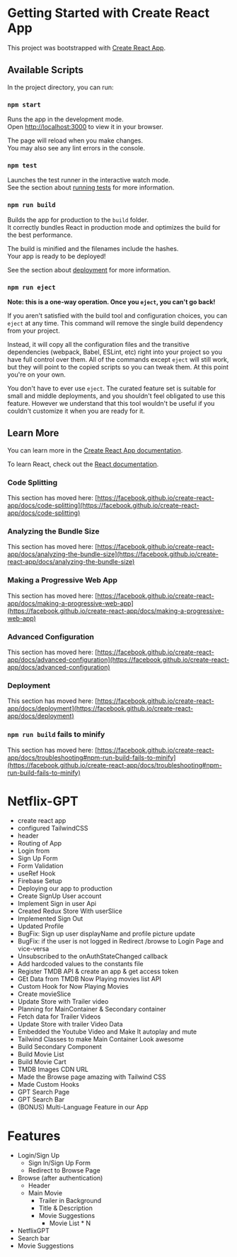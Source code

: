 # Getting Started with Create React App

This project was bootstrapped with [Create React App](https://github.com/facebook/create-react-app).

## Available Scripts

In the project directory, you can run:

### `npm start`

Runs the app in the development mode.\
Open [http://localhost:3000](http://localhost:3000) to view it in your browser.

The page will reload when you make changes.\
You may also see any lint errors in the console.

### `npm test`

Launches the test runner in the interactive watch mode.\
See the section about [running tests](https://facebook.github.io/create-react-app/docs/running-tests) for more information.

### `npm run build`

Builds the app for production to the `build` folder.\
It correctly bundles React in production mode and optimizes the build for the best performance.

The build is minified and the filenames include the hashes.\
Your app is ready to be deployed!

See the section about [deployment](https://facebook.github.io/create-react-app/docs/deployment) for more information.

### `npm run eject`

**Note: this is a one-way operation. Once you `eject`, you can't go back!**

If you aren't satisfied with the build tool and configuration choices, you can `eject` at any time. This command will remove the single build dependency from your project.

Instead, it will copy all the configuration files and the transitive dependencies (webpack, Babel, ESLint, etc) right into your project so you have full control over them. All of the commands except `eject` will still work, but they will point to the copied scripts so you can tweak them. At this point you're on your own.

You don't have to ever use `eject`. The curated feature set is suitable for small and middle deployments, and you shouldn't feel obligated to use this feature. However we understand that this tool wouldn't be useful if you couldn't customize it when you are ready for it.

## Learn More

You can learn more in the [Create React App documentation](https://facebook.github.io/create-react-app/docs/getting-started).

To learn React, check out the [React documentation](https://reactjs.org/).

### Code Splitting

This section has moved here: [https://facebook.github.io/create-react-app/docs/code-splitting](https://facebook.github.io/create-react-app/docs/code-splitting)

### Analyzing the Bundle Size

This section has moved here: [https://facebook.github.io/create-react-app/docs/analyzing-the-bundle-size](https://facebook.github.io/create-react-app/docs/analyzing-the-bundle-size)

### Making a Progressive Web App

This section has moved here: [https://facebook.github.io/create-react-app/docs/making-a-progressive-web-app](https://facebook.github.io/create-react-app/docs/making-a-progressive-web-app)

### Advanced Configuration

This section has moved here: [https://facebook.github.io/create-react-app/docs/advanced-configuration](https://facebook.github.io/create-react-app/docs/advanced-configuration)

### Deployment

This section has moved here: [https://facebook.github.io/create-react-app/docs/deployment](https://facebook.github.io/create-react-app/docs/deployment)

### `npm run build` fails to minify

This section has moved here: [https://facebook.github.io/create-react-app/docs/troubleshooting#npm-run-build-fails-to-minify](https://facebook.github.io/create-react-app/docs/troubleshooting#npm-run-build-fails-to-minify)


# Netflix-GPT 

- create react app 
- configured TailwindCSS
- header
- Routing of App
- Login from 
- Sign Up Form
- Form Validation 
- useRef Hook
- Firebase Setup 
- Deploying our app to production 
- Create SignUp User account 
- Implement Sign in user Api 
- Created Redux Store With userSlice
- Implemented Sign Out 
- Updated Profile 
- BugFix: Sign up user displayName and profile picture update 
- BugFix: if the user is not logged in Redirect /browse to Login Page and vice-versa 
- Unsubscribed to the onAuthStateChanged callback 
- Add hardcoded values to the constants file 
- Register TMDB API & create an app & get access token
- GEt Data from TMDB Now Playing movies list API
- Custom Hook for Now Playing Movies
- Create movieSlice
- Update Store with Trailer video
- Planning for MainContainer & Secondary container 
- Fetch data for Trailer Videos 
- Update Store with trailer Video Data
- Embedded the Youtube Video and Make It autoplay and mute 
- Tailwind Classes to make Main Container Look awesome 
-  Build Secondary Component 
- Build Movie List 
- Build Movie Cart
- TMDB Images CDN URL 
- Made the Browse page amazing with Tailwind CSS
- Made Custom Hooks 
 - GPT Search Page
 - GPT Search Bar 
 - (BONUS) Multi-Language Feature in our App
 
 
# Features 
- Login/Sign Up 
  - Sign In/Sign Up Form
  - Redirect to Browse Page
- Browse (after authentication)
  - Header
  - Main Movie
      - Trailer in Background
      - Title & Description 
      - Movie Suggestions 
         - Movie List * N 
- NetflixGPT
 - Search bar
 - Movie Suggestions
